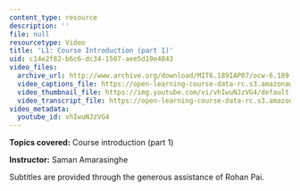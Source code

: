 ```yaml
---
content_type: resource
description: ''
file: null
resourcetype: Video
title: 'L1: Course Introduction (part 1)'
uid: c14e2f82-b6c6-dc34-1507-aee5d19e4843
video_files:
  archive_url: http://www.archive.org/download/MIT6.189IAP07/ocw-6.189-iap07-lec01_300k.mp4
  video_captions_file: https://open-learning-course-data-rc.s3.amazonaws.com/6-189-multicore-programming-primer-january-iap-2007/9c6723e6064150ca9411df8681d0e76f_vhIwuNJzVG4.vtt
  video_thumbnail_file: https://img.youtube.com/vi/vhIwuNJzVG4/default.jpg
  video_transcript_file: https://open-learning-course-data-rc.s3.amazonaws.com/6-189-multicore-programming-primer-january-iap-2007/8442b77d8ad17184fc32acab5b8e74ee_vhIwuNJzVG4.pdf
video_metadata:
  youtube_id: vhIwuNJzVG4
---
```


**Topics covered:** Course introduction (part 1)

**Instructor:** Saman Amarasinghe

Subtitles are provided through the generous assistance of Rohan Pai.